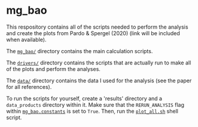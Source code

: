 # mg_bao

This respository contains all of the scripts needed to perform the analysis and
create the plots from Pardo & Spergel (2020) (link will be included when
available).

The [`mg_bao/`](mg_bao/) directory contains the main calculation scripts.

The [`drivers/`](drivers/) directory contains the scripts that are actually run to make all
of the plots and perform the analyses.

The [`data/`](data/) directory contains the data I used for the analysis (see the paper
for all references).

To run the scripts for yourself, create a 'results' directory and a
`data_products` directory within it. Make sure that the `RERUN_ANALYSIS` flag
within [`mg_bao.constants`](mg_bao/constants.py) is set to `True`. 
Then, run the [`plot_all.sh`](drivers/plot_all.sh) shell script.
